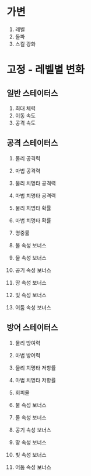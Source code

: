 # 가변
1. 레벨
2. 돌파
3. 스킬 강화

# 고정 - 레벨별 변화
## 일반 스테이터스
1. 최대 체력
2. 이동 속도
3. 공격 속도

## 공격 스테이터스
1. 물리 공격력
2. 마법 공격력

3. 물리 치명타 공격력
4. 마법 치명타 공격력

5. 물리 치명타 확률
6. 마법 치명타 확률

7. 명중률

8. 불 속성 보너스
9. 물 속성 보너스
10. 공기 속성 보너스
11. 땅 속성 보너스
12. 빛 속성 보너스
13. 어둠 속성 보너스


## 방어 스테이터스
1. 물리 방여력
2. 마법 방어력

3. 물리 치명타 저항률
4. 마법 치명타 저항률

5. 회피율

6. 불 속성 보너스
7. 물 속성 보너스
8. 공기 속성 보너스
9. 땅 속성 보너스
10. 빛 속성 보너스
11. 어둠 속성 보너스